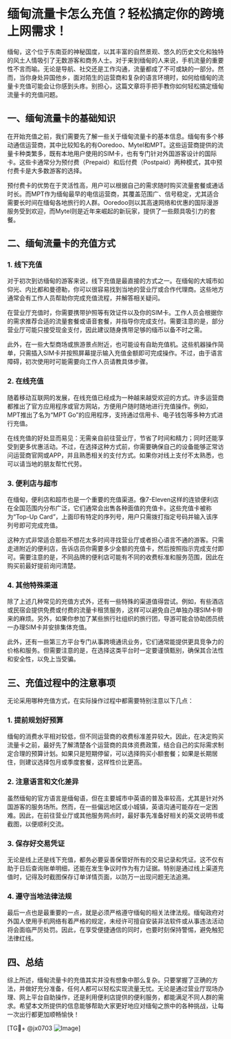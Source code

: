 # 缅甸流量卡怎么充值？轻松搞定你的跨境上网需求！

缅甸，这个位于东南亚的神秘国度，以其丰富的自然景观、悠久的历史文化和独特的风土人情吸引了无数游客和商务人士。对于来到缅甸的人来说，手机流量的重要性不言而喻。无论是导航、社交还是工作沟通，流量都成了不可或缺的一部分。然而，当你身处异国他乡，面对陌生的运营商和复杂的语言环境时，如何给缅甸的流量卡充值可能会让你感到头疼。别担心，这篇文章将手把手教你如何轻松搞定缅甸流量卡的充值问题。

## 一、缅甸流量卡的基础知识

在开始充值之前，我们需要先了解一些关于缅甸流量卡的基本信息。缅甸有多个移动通信运营商，其中比较知名的有Ooredoo、Mytel和MPT。这些运营商提供的流量卡种类繁多，既有本地用户使用的SIM卡，也有专门针对外国游客设计的国际卡。这些卡通常分为预付费（Prepaid）和后付费（Postpaid）两种模式，其中预付费卡是大多数游客的选择。

预付费卡的优势在于灵活性高，用户可以根据自己的需求随时购买流量套餐或通话时长。而MPT作为缅甸最早的电信运营商，其覆盖范围广、信号稳定，尤其适合需要长时间在缅甸各地旅行的人群。Ooredoo则以其高速网络和优惠的国际漫游服务受到欢迎，而Mytel则是近年来崛起的新玩家，提供了一些颇具吸引力的套餐。

## 二、缅甸流量卡的充值方式

### 1. 线下充值

对于初次到访缅甸的游客来说，线下充值是最直接的方式之一。在缅甸的大城市如仰光、内比都和曼德勒，你可以很容易找到当地的营业厅或合作代理商。这些地方通常会有工作人员帮助你完成充值流程，并解答相关疑问。

在营业厅充值时，你需要携带护照等有效证件以及你的SIM卡。工作人员会根据你的需求推荐合适的流量套餐或语音套餐，并指导你完成支付。需要注意的是，部分营业厅可能只接受现金支付，因此建议随身携带足够的缅币以备不时之需。

此外，在一些大型商场或旅游景点附近，也可能设有自助充值机。这些机器操作简单，只需插入SIM卡并按照屏幕提示输入充值金额即可完成操作。不过，由于语言障碍，初次使用时可能需要向工作人员请教具体步骤。

### 2. 在线充值

随着移动互联网的发展，在线充值已经成为一种越来越受欢迎的方式。许多运营商都推出了官方应用程序或官方网站，方便用户随时随地进行充值操作。例如，MPT推出了名为“MPT Go”的应用程序，支持通过信用卡、电子钱包等多种方式进行充值。

在线充值的好处显而易见：无需亲自前往营业厅，节省了时间和精力；同时还能享受到更多优惠活动。不过，在选择这种方式前，你需要确保自己的设备能够正常访问运营商官网或APP，并且熟悉相关的支付方式。如果你对线上支付不太熟悉，也可以请当地的朋友帮忙代劳。

### 3. 便利店与超市

在缅甸，便利店和超市也是一个重要的充值渠道。像7-Eleven这样的连锁便利店在全国范围内分布广泛，它们通常会出售各种面值的充值卡。这些充值卡被称为“Top-Up Card”，上面印有特定的序列号，用户只需拨打指定号码并输入该序列号即可完成充值。

这种方式非常适合那些不想花太多时间寻找营业厅或者担心语言不通的游客。只需走进附近的便利店，告诉店员你需要多少金额的充值卡，然后按照指示完成支付即可。需要注意的是，不同品牌的便利店可能有不同的收费标准和服务范围，因此在购买前最好提前询问清楚。

### 4. 其他特殊渠道

除了上述几种常见的充值方式外，还有一些特殊的渠道值得尝试。例如，有些酒店或民宿会提供免费或付费的流量卡租赁服务，这样可以避免自己单独办理SIM卡带来的麻烦。另外，如果你参加了某些旅行社组织的旅行团，导游可能会协助团员统一办理SIM卡并安排集体充值。

此外，还有一些第三方平台专门从事跨境通讯业务，它们通常能提供更具竞争力的价格和服务。但需要注意的是，在选择这类平台时一定要谨慎甄别，确保其合法性和安全性，以免上当受骗。

## 三、充值过程中的注意事项

无论采用哪种充值方式，在实际操作过程中都需要特别注意以下几点：

### 1. 提前规划好预算

缅甸的消费水平相对较低，但不同运营商的收费标准差异较大。因此，在决定购买流量卡之前，最好先了解清楚各个运营商的具体资费政策，结合自己的实际需求制定合理的预算计划。如果只是短期停留，可以选择购买小额套餐；如果是长期居住，则建议选择包月或季度套餐，这样性价比更高。

### 2. 注意语言和文化差异

虽然缅甸的官方语言是缅甸语，但在主要城市中英语的普及率较高，尤其是针对外国游客的服务场所。然而，在一些偏远地区或小城镇，英语沟通可能存在一定困难。因此，在前往营业厅或其他服务网点时，最好事先准备好相关的英文说明书或截图，以便顺利交流。

### 3. 保存好交易凭证

无论是线上还是线下充值，都务必要妥善保管好所有的交易记录和凭证。这不仅有助于日后查询账单明细，还能在发生争议时作为有力证据。特别是通过线上渠道充值时，记得及时截图保存订单详情页面，以防万一出现问题无法追溯。

### 4. 遵守当地法律法规

最后一点也是最重要的一点，就是必须严格遵守缅甸的相关法律法规。缅甸政府对外国人使用手机网络有着严格的规定，未经许可擅自安装非法软件或从事违法活动将会面临严厉处罚。因此，在享受便捷通信的同时，也要时刻保持警惕，避免触犯法律红线。

## 四、总结

综上所述，缅甸流量卡的充值其实并没有想象中那么复杂。只要掌握了正确的方法，并做好充分准备，任何人都可以轻松实现流量无忧。无论是通过营业厅现场办理、网上平台自助操作，还是利用便利店提供的便利服务，都能满足不同人群的需求。希望本文所提供的信息能够帮助大家更好地应对缅甸之旅中的各种挑战，让每一次出行都更加顺畅愉快！

[TG💪+ @jx0703 ![Image](https://github.com/user-attachments/assets/dbca1d08-cadb-493c-b0ec-ad6f7a83f270)]